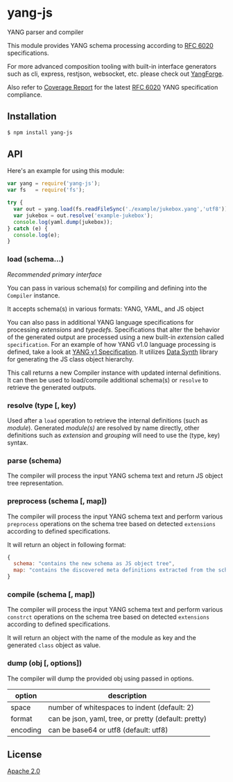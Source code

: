 # yang-js

YANG parser and compiler

This module provides YANG schema processing according to
[RFC 6020](http://tools.ietf.org/html/rfc6020) specifications.

For more advanced composition tooling with built-in interface
generators such as cli, express, restjson, websocket, etc. please
check out [YangForge](https://github.com/saintkepha/yangforge).

Also refer to [Coverage Report](./yang-v1-coverage.md) for the latest
[RFC 6020](http://tools.ietf.org/html/rfc6020) YANG specification
compliance.

## Installation

```bash
$ npm install yang-js
```

## API

Here's an example for using this module:

```js
var yang = require('yang-js');
var fs   = require('fs');

try {
  var out = yang.load(fs.readFileSync('./example/jukebox.yang','utf8'));
  var jukebox = out.resolve('example-jukebox');
  console.log(yaml.dump(jukebox));
} catch (e) {
  console.log(e);
}
```

### load (schema...)

*Recommended primary interface*

You can pass in various schema(s) for compiling and defining into the
`Compiler` instance.

It accepts schema(s) in various formats: YANG, YAML, and JS object

You can also pass in additional YANG language specifications for
processing *extensions* and *typedefs*. Specifications that alter the
behavior of the generated output are processed using a new built-in
*extension* called `specification`.  For an example of how YANG v1.0
language processing is defined, take a look at [YANG v1
Specification](./yang-v1-spec.yaml).  It utilizes [Data
Synth](http://github.com/saintkepha/data-synth) library for generating
the JS class object hierarchy.

This call returns a new Compiler instance with updated internal
definitions. It can then be used to load/compile additional schema(s)
or `resolve` to retrieve the generated outputs.

### resolve (type [, key)

Used after a `load` operation to retrieve the internal definitions
(such as *module*). Generated *module(s)* are resolved by name
directly, other definitions such as *extension* and *grouping* will
need to use the (type, key) syntax.

### parse (schema)

The compiler will process the input YANG schema text and return JS
object tree representation.

### preprocess (schema [, map])

The compiler will process the input YANG schema text and perform
various `preprocess` operations on the schema tree based on detected
`extensions` according to defined specifications.

It will return an object in following format:

```js
{
  schema: "contains the new schema as JS object tree",
  map: "contains the discovered meta definitions extracted from the schema"
}
```

### compile (schema [, map])

The compiler will process the input YANG schema text and perform
various `constrct` operations on the schema tree based on detected
`extensions` according to defined specifications.

It will return an object with the name of the module as key and the
generated `class` object as value.

### dump (obj [, options])

The compiler will dump the provided obj using passed in options.

option | description
--- | ---
space | number of whitespaces to indent (default: 2)
format | can be json, yaml, tree, or pretty (default: pretty)
encoding | can be base64 or utf8 (default: utf8)

## License
  [Apache 2.0](LICENSE)

